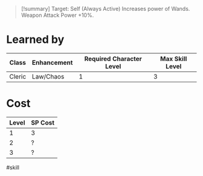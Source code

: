 >[!summary]
>Target: Self (Always Active)
>Increases power of Wands.
>Weapon Attack Power +10%.
# Learned by
| Class   | Enhancement | Required Character Level | Max Skill Level |
| ------- | ----------- | ------------------------ | --------------- |
| Cleric  | Law/Chaos   | 1                        | 3               |
# Cost
| Level | SP Cost |
| ----- | ------- |
| 1     | 3       |
| 2     | ?       |
| 3     | ?       |

#skill 